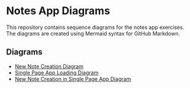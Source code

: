 # Notes App Diagrams

This repository contains sequence diagrams for the notes app exercises. The diagrams are created using Mermaid syntax for GitHub Markdown.

## Diagrams

- [New Note Creation Diagram](./0.4-new-note-creation-diagram.md)
- [Single Page App Loading Diagram](./0.5-single-page-app-loading-diagram.md)
- [New Note Creation in Single Page App Diagram](#0.6-new-note-creation-in-single-page-app-diagram)




